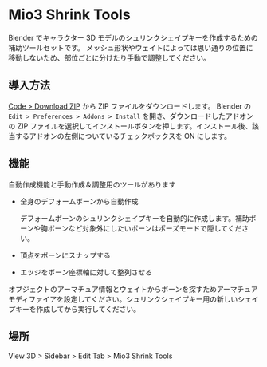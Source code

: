 # Mio3 Shrink Tools

Blender でキャラクター 3D モデルのシュリンクシェイプキーを作成するための補助ツールセットです。
メッシュ形状やウェイトによっては思い通りの位置に移動しないため、部位ごとに分けたり手動で調整してください。

## 導入方法

[Code > Download ZIP](https://github.com/mio3io/Mio3ShrinkTools/archive/master.zip) から ZIP ファイルをダウンロードします。
Blender の `Edit > Preferences > Addons > Install` を開き、ダウンロードしたアドオンの ZIP ファイルを選択してインストールボタンを押します。インストール後、該当するアドオンの左側についているチェックボックスを ON にします。

## 機能

自動作成機能と手動作成＆調整用のツールがあります

-   全身のデフォームボーンから自動作成

    デフォームボーンのシュリンクシェイプキーを自動的に作成します。補助ボーンや胸ボーンなど対象外にしたいボーンはポーズモードで隠してください。

-   頂点をボーンにスナップする
-   エッジをボーン座標軸に対して整列させる

オブジェクトのアーマチュア情報とウェイトからボーンを探すためアーマチュアモディファイアを設定してください。シュリンクシェイプキー用の新しいシェイプキーを作成してから実行してください。

## 場所

View 3D > Sidebar > Edit Tab > Mio3 Shrink Tools


